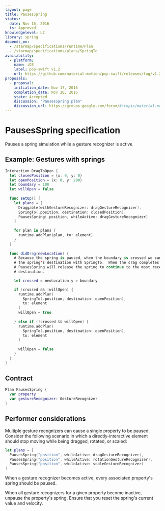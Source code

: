 ```yaml
---
layout: page
title: PausesSpring
status:
  date: Nov 16, 2016
  is: Approved
knowledgelevel: L2
library: spring
depends_on:
  - /starmap/specifications/runtime/Plan
  - /starmap/specifications/plans/SpringTo
availability:
  - platform:
    name: iOS
    label: pop-swift v1.2
    url: https://github.com/material-motion/pop-swift/releases/tag/v1.2.0
proposals:
  - proposal:
    initiation_date: Nov 17, 2016
    completion_date: Nov 20, 2016
    state: Accepted
    discussion: "PausesSpring plan"
    discussion_url: https://groups.google.com/forum/#!topic/material-motion/zBZ6D_uxHx4
---
```


# PausesSpring specification

Pauses a spring simulation while a gesture recognizer is active.

## Example: Gestures with springs

```swift
Interaction DragToOpen {
  let closedPosition = {x: 0, y: 0}
  let openPosition = {x: 0, y: 200}
  let boundary = 100
  let willOpen = false
  
  func setUp() {
    let plans = [
      Draggable(withGestureRecognizer: dragGestureRecognizer),
      SpringTo(.position, destination: closedPosition),
      PausesSpring(.position, whileActive: dragGestureRecognizer)
    ]
    
    for plan in plans {
      runtime.addPlan(plan, to: element)
    }
  }
  
  func didDrag(newLocation) {
    # Because the spring is paused, when the boundary is crossed we can change
    # the spring's destination with SpringTo.  When the drag completes,
    # PausesSpring will release the spring to continue to the most recently set 
    # destination.

    let crossed = newLocation.y > boundary

    if (crossed && !willOpen) {
      runtime.addPlan(
        SpringTo(.position, destination: openPosition),
        to: element
      )
      willOpen = true
      
    } else if (!crossed && willOpen) { 
      runtime.addPlan(
        SpringTo(.position, destination: openPosition),
        to: element
      )
      
      willOpen = false
    }
  }
}
```

## Contract

```swift
Plan PausesSpring {
  var property
  var gestureRecognizer: GestureRecognizer
}
```

## Performer considerations

Multiple gesture recognizers can cause a single property to be paused. Consider the following scenario in which a directly-interactive element should stop moving while being dragged, rotated, or scaled:

```swift
let plans = [
  PausesSpring("position", whileActive: dragGestureRecognizer),
  PausesSpring("position", whileActive: rotationGestureRecognizer),
  PausesSpring("position", whileActive: scaleGestureRecognizer)
]
```

When a gesture recognizer becomes active, every associated property's spring should be paused.

When all gesture recognizers for a given property become inactive, unpause the property's spring. Ensure that you reset the spring's current value and velocity.
